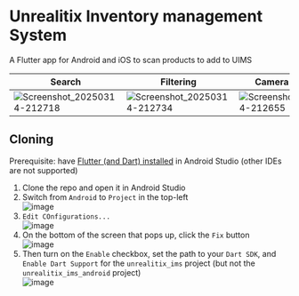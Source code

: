 # Unrealitix Inventory management System

A Flutter app for Android and iOS to scan products to add to UIMS

| Search | Filtering | Camera Scanner |
| ------ | --------- | -------------- |
| ![Screenshot_20250314-212718](https://github.com/user-attachments/assets/6198d648-9e77-4647-8899-127a8081f58e) | ![Screenshot_20250314-212734](https://github.com/user-attachments/assets/61cec12a-261f-4592-b86e-310669f2e1e2) | ![Screenshot_20250314-212655](https://github.com/user-attachments/assets/1a4c2696-92e9-404c-b1ec-04dba5164dd9) |

## Cloning
Prerequisite: have [Flutter (and Dart) installed](https://docs.flutter.dev/get-started/install) in Android Studio (other IDEs are not supported)
1. Clone the repo and open it in Android Studio
2. Switch from `Android` to `Project` in the top-left\
   ![image](https://user-images.githubusercontent.com/22576047/203526715-5a1ecaed-c1e8-4f44-b3bf-e74a7cbf2663.png)
3. `Edit COnfigurations...`\
   ![image](https://user-images.githubusercontent.com/22576047/203528036-045c000d-a23a-47cc-bb59-6eabd59180e7.png)
4. On the bottom of the screen that pops up, click the `Fix` button\
   ![image](https://user-images.githubusercontent.com/22576047/203528190-cfac174e-9eb5-4651-a3fe-5bebc0b396b4.png)
5. Then turn on the `Enable` checkbox, set the path to your `Dart SDK`, and `Enable Dart Support` for the `unrealitix_ims` project (but not the `unrealitix_ims_android` project)\
   ![image](https://user-images.githubusercontent.com/22576047/203528686-65b4213a-cd86-4e09-9c7b-981ee5360ce5.png)
